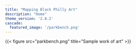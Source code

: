 ```yaml
---
title: "Mapping Black Philly Art"
description: "Home"
theme_version: '2.8.2'
cascade:
  featured_image: '/parkbench.png'
---
```

{{< figure src="parkbench.png" title="Sample work of art" >}}
